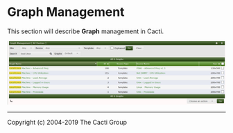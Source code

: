 # Graph Management

This section will describe **Graph** management in Cacti.

![graph managment](images/cacti_graph_managment.JPG)

---
Copyright (c) 2004-2019 The Cacti Group
